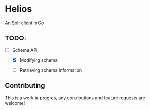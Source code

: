 # Helios
An Solr client in Go

## TODO:
- [ ] Schema API
  - [x] Modifying schema
  - [ ] Retrieving schema information



## Contributing
This is a work in-progres, any contributions and feature requests are welcome!
